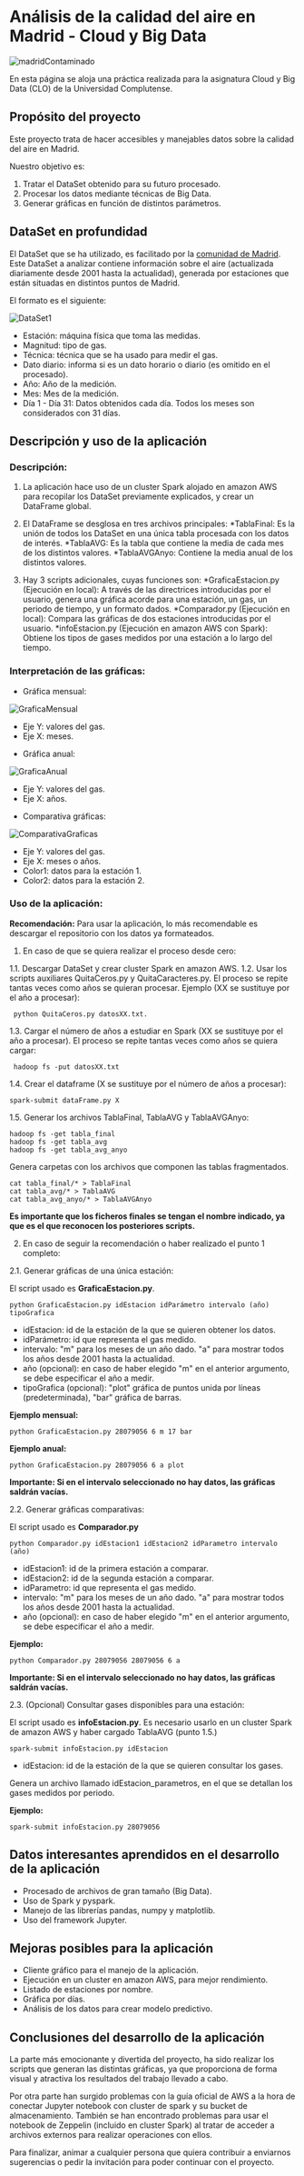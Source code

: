 # Análisis de la calidad del aire en Madrid - Cloud y Big Data

![madridContaminado](https://www.republica.com/wp-content/uploads/2014/11/Contaminacin_Madrid.jpg)

En esta página se aloja una práctica realizada para la asignatura Cloud y Big Data (CLO) de la Universidad Complutense. 

## Propósito del proyecto

Este proyecto trata de hacer accesibles y manejables datos sobre la calidad del aire en Madrid.

Nuestro objetivo es:

1. Tratar el DataSet obtenido para su futuro procesado.
2. Procesar los datos mediante técnicas de Big Data.
3. Generar gráficas en función de distintos parámetros.

## DataSet en profundidad

El DataSet que se ha utilizado, es facilitado por la [comunidad de Madrid](http://datos.madrid.es). Este DataSet a analizar contiene información sobre el aire (actualizada diariamente desde 2001 hasta la actualidad), generada por estaciones que están situadas en distintos puntos de Madrid.

El formato es el siguiente:

![DataSet1](https://raw.githubusercontent.com/Wizsmiles/PrCloud/master/resources/dataSet1.PNG)

- Estación: máquina física que toma las medidas.
- Magnitud: tipo de gas.
- Técnica: técnica que se ha usado para medir el gas.
- Dato diario: informa si es un dato horario o diario (es omitido en el procesado).
- Año: Año de la medición.
- Mes: Mes de la medición.
- Día 1 - Día 31: Datos obtenidos cada día. Todos los meses son considerados con 31 días.

## Descripción y uso de la aplicación

### Descripción:

1. La aplicación hace uso de un cluster Spark alojado en amazon AWS para recopilar los DataSet previamente explicados, y crear un DataFrame global. 

2. El DataFrame se desglosa en tres archivos principales: 
  *TablaFinal: Es la unión de todos los DataSet en una única tabla procesada con los datos de interés.
  *TablaAVG: Es la tabla que contiene la media de cada mes de los distintos valores.
  *TablaAVGAnyo: Contiene la media anual de los distintos valores.

3. Hay 3 scripts adicionales, cuyas funciones son: 
  *GraficaEstacion.py (Ejecución en local): A través de las directrices introducidas por el usuario, genera una gráfica acorde para una estación, un gas, un periodo de tiempo, y un formato dados.
  *Comparador.py (Ejecución en local): Compara las gráficas de dos estaciones introducidas por el usuario.
  *infoEstacion.py (Ejecución en amazon AWS con Spark): Obtiene los tipos de gases medidos por una estación a lo largo del tiempo.  

### Interpretación de las gráficas:

* Gráfica mensual:

![GraficaMensual](https://raw.githubusercontent.com/Wizsmiles/PrCloud/master/resources/GraficaMensual.png)

- Eje Y: valores del gas.
- Eje X: meses.

* Gráfica anual:

![GraficaAnual](https://raw.githubusercontent.com/Wizsmiles/PrCloud/master/resources/GraficaAnual.png)

- Eje Y: valores del gas.
- Eje X: años.

* Comparativa gráficas:

![ComparativaGraficas](https://raw.githubusercontent.com/Wizsmiles/PrCloud/master/resources/comparativa.png)

- Eje Y: valores del gas. 
- Eje X: meses o años. 
- Color1: datos para la estación 1.
- Color2: datos para la estación 2.

### Uso de la aplicación:

**Recomendación:** Para usar la aplicación, lo más recomendable es descargar el repositorio con los datos ya formateados. 

1. En caso de que se quiera realizar el proceso desde cero:

1.1. Descargar DataSet y crear cluster Spark en amazon AWS.
1.2. Usar los scripts auxiliares QuitaCeros.py y QuitaCaracteres.py. El proceso se repite tantas veces como años se quieran procesar. Ejemplo (XX se sustituye por el año a procesar):

```
 python QuitaCeros.py datosXX.txt.
```

1.3. Cargar el número de años a estudiar en Spark (XX se sustituye por el año a procesar). El proceso se repite tantas veces como años se quiera cargar:

```
 hadoop fs -put datosXX.txt
```

1.4. Crear el dataframe (X se sustituye por el número de años a procesar):

```
spark-submit dataFrame.py X
```

1.5. Generar los archivos TablaFinal, TablaAVG y TablaAVGAnyo:

```
hadoop fs -get tabla_final
hadoop fs -get tabla_avg
hadoop fs -get tabla_avg_anyo
```

Genera carpetas con los archivos que componen las tablas fragmentados.

```
cat tabla_final/* > TablaFinal
cat tabla_avg/* > TablaAVG
cat tabla_avg_anyo/* > TablaAVGAnyo
```
**Es importante que los ficheros finales se tengan el nombre indicado, ya que es el que reconocen los posteriores scripts.**


2. En caso de seguir la recomendación o haber realizado el punto 1 completo:

2.1. Generar gráficas de una única estación:

El script usado es **GraficaEstacion.py**.

```
python GraficaEstacion.py idEstacion idParámetro intervalo (año) tipoGrafica
```

- idEstacion: id de la estación de la que se quieren obtener los datos.
- idParámetro: id que representa el gas medido.
- intervalo: "m" para los meses de un año dado. "a" para mostrar todos los años desde 2001 hasta la actualidad.
- año (opcional): en caso de haber elegido "m" en el anterior argumento, se debe especificar el año a medir.
- tipoGrafica (opcional): "plot" gráfica de puntos unida por líneas (predeterminada), "bar" gráfica de barras. 

**Ejemplo mensual:**

```
python GraficaEstacion.py 28079056 6 m 17 bar
```

**Ejemplo anual:**

```
python GraficaEstacion.py 28079056 6 a plot
```

**Importante: Si en el intervalo seleccionado no hay datos, las gráficas saldrán vacías.**

2.2. Generar gráficas comparativas:

El script usado es **Comparador.py**

```
python Comparador.py idEstacion1 idEstacion2 idParametro intervalo (año)
```

- idEstacion1: id de la primera estación a comparar.
- idEstacion2: id de la segunda estación a comparar.
- idParametro: id que representa el gas medido.
- intervalo: "m" para los meses de un año dado. "a" para mostrar todos los años desde 2001 hasta la actualidad.
- año (opcional): en caso de haber elegido "m" en el anterior argumento, se debe especificar el año a medir.

**Ejemplo:**

```
python Comparador.py 28079056 28079056 6 a 
```

**Importante: Si en el intervalo seleccionado no hay datos, las gráficas saldrán vacías.**

2.3. (Opcional) Consultar gases disponibles para una estación:

El script usado es **infoEstacion.py**. Es necesario usarlo en un cluster Spark de amazon AWS y haber cargado TablaAVG (punto 1.5.)

```
spark-submit infoEstacion.py idEstacion
```
- idEstacion: id de la estación de la que se quieren consultar los gases.

Genera un archivo llamado idEstacion_parametros, en el que se detallan los gases medidos por periodo.

**Ejemplo:**

```
spark-submit infoEstacion.py 28079056
```

## Datos interesantes aprendidos en el desarrollo de la aplicación

- Procesado de archivos de gran tamaño (Big Data).
- Uso de Spark y pyspark.
- Manejo de las librerías pandas, numpy y matplotlib.
- Uso del framework Jupyter.

## Mejoras posibles para la aplicación

- Cliente gráfico para el manejo de la aplicación.
- Ejecución en un cluster en amazon AWS, para mejor rendimiento.
- Listado de estaciones por nombre.
- Gráfica por días.
- Análisis de los datos para crear modelo predictivo.

## Conclusiones del desarrollo de la aplicación

La parte más emocionante y divertida del proyecto, ha sido realizar los scripts que generan las distintas gráficas, ya que proporciona de forma visual y atractiva los resultados del trabajo llevado a cabo.

Por otra parte han surgido problemas con la guía oficial de AWS a la hora de conectar Jupyter notebook con cluster de spark y su bucket de almacenamiento. También se han encontrado problemas para usar el notebook de Zeppelin (incluido en cluster Spark) al tratar de acceder a archivos externos para realizar operaciones con ellos. 

Para finalizar, animar a cualquier persona que quiera contribuir a enviarnos sugerencias o pedir la invitación para poder continuar con el proyecto.




